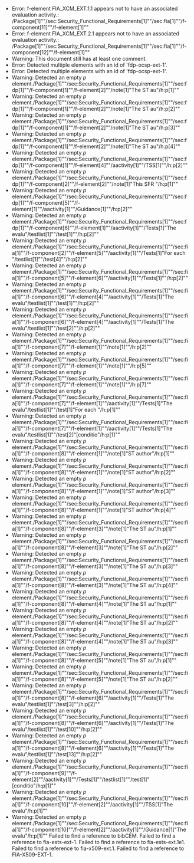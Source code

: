 * Error: f-element FIA_XCM_EXT.1.1  appears not to have an associated evaluation activity.:
        /Package[1]""/sec:Security_Functional_Requirements[1]""/sec:fia[1]""/f-component[11]""/f-element[1]""
* Error: f-element FIA_XCM_EXT.2.1  appears not to have an associated evaluation activity.:
        /Package[1]""/sec:Security_Functional_Requirements[1]""/sec:fia[1]""/f-component[12]""/f-element[1]""
* Warning: This document still has at least one comment.
* Error: Detected multiple elements with an id of 'fdp-ocsp-ext-1'.
* Error: Detected multiple elements with an id of 'fdp-ocsp-ext-1'.
* Warning: Detected an empty _p_ element./Package[1]""/sec:Security_Functional_Requirements[1]""/sec:fdp[1]""/f-component[1]""/f-element[2]""/note[1]"The ST au"/h:p[1]""
* Warning: Detected an empty _p_ element./Package[1]""/sec:Security_Functional_Requirements[1]""/sec:fdp[1]""/f-component[1]""/f-element[2]""/note[1]"The ST au"/h:p[2]""
* Warning: Detected an empty _p_ element./Package[1]""/sec:Security_Functional_Requirements[1]""/sec:fdp[1]""/f-component[1]""/f-element[2]""/note[1]"The ST au"/h:p[3]""
* Warning: Detected an empty _p_ element./Package[1]""/sec:Security_Functional_Requirements[1]""/sec:fdp[1]""/f-component[1]""/f-element[2]""/note[1]"The ST au"/h:p[4]""
* Warning: Detected an empty _p_ element./Package[1]""/sec:Security_Functional_Requirements[1]""/sec:fdp[1]""/f-component[1]""/f-element[4]""/aactivity[1]""/TSS[1]""/h:p[2]""
* Warning: Detected an empty _p_ element./Package[1]""/sec:Security_Functional_Requirements[1]""/sec:fdp[1]""/f-component[2]""/f-element[2]""/note[1]"This SFR "/h:p[1]""
* Warning: Detected an empty _p_ element./Package[1]""/sec:Security_Functional_Requirements[1]""/sec:fdp[1]""/f-component[5]""/f-element[1]""/aactivity[1]""/Guidance[1]""/h:p[2]""
* Warning: Detected an empty _p_ element./Package[1]""/sec:Security_Functional_Requirements[1]""/sec:fdp[1]""/f-component[6]""/f-element[1]""/aactivity[1]""/Tests[1]"The evalu"/testlist[1]""/test[1]""/h:p[2]""
* Warning: Detected an empty _p_ element./Package[1]""/sec:Security_Functional_Requirements[1]""/sec:fia[1]""/f-component[2]""/f-element[5]""/aactivity[1]""/Tests[1]"For each "/testlist[1]""/test[4]""/h:p[2]""
* Warning: Detected an empty _p_ element./Package[1]""/sec:Security_Functional_Requirements[1]""/sec:fia[1]""/f-component[5]""/f-element[6]""/aactivity[1]""/Tests[1]""/h:p[2]""
* Warning: Detected an empty _p_ element./Package[1]""/sec:Security_Functional_Requirements[1]""/sec:fia[1]""/f-component[6]""/f-element[4]""/aactivity[1]""/Tests[1]"The evalu"/testlist[1]""/test[1]""/h:p[2]""
* Warning: Detected an empty _p_ element./Package[1]""/sec:Security_Functional_Requirements[1]""/sec:fia[1]""/f-component[6]""/f-element[4]""/aactivity[1]""/Tests[1]"The evalu"/testlist[1]""/test[2]""/h:p[2]""
* Warning: Detected an empty _p_ element./Package[1]""/sec:Security_Functional_Requirements[1]""/sec:fia[1]""/f-component[7]""/f-element[1]""/note[1]""/h:p[2]""
* Warning: Detected an empty _p_ element./Package[1]""/sec:Security_Functional_Requirements[1]""/sec:fia[1]""/f-component[7]""/f-element[1]""/note[1]""/h:p[5]""
* Warning: Detected an empty _p_ element./Package[1]""/sec:Security_Functional_Requirements[1]""/sec:fia[1]""/f-component[7]""/f-element[1]""/note[1]""/h:p[7]""
* Warning: Detected an empty _p_ element./Package[1]""/sec:Security_Functional_Requirements[1]""/sec:fia[1]""/f-component[7]""/f-element[1]""/aactivity[1]""/Tests[1]"The evalu"/testlist[1]""/test[1]"For each "/h:p[1]""
* Warning: Detected an empty _p_ element./Package[1]""/sec:Security_Functional_Requirements[1]""/sec:fia[1]""/f-component[7]""/f-element[1]""/aactivity[1]""/Tests[1]"The evalu"/testlist[1]""/test[2]"[conditio"/h:p[1]""
* Warning: Detected an empty _p_ element./Package[1]""/sec:Security_Functional_Requirements[1]""/sec:fia[1]""/f-component[8]""/f-element[1]""/note[1]"ST author"/h:p[1]""
* Warning: Detected an empty _p_ element./Package[1]""/sec:Security_Functional_Requirements[1]""/sec:fia[1]""/f-component[8]""/f-element[1]""/note[1]"ST author"/h:p[2]""
* Warning: Detected an empty _p_ element./Package[1]""/sec:Security_Functional_Requirements[1]""/sec:fia[1]""/f-component[8]""/f-element[1]""/note[1]"ST author"/h:p[3]""
* Warning: Detected an empty _p_ element./Package[1]""/sec:Security_Functional_Requirements[1]""/sec:fia[1]""/f-component[8]""/f-element[1]""/note[1]"ST author"/h:p[4]""
* Warning: Detected an empty _p_ element./Package[1]""/sec:Security_Functional_Requirements[1]""/sec:fia[1]""/f-component[8]""/f-element[3]""/note[1]"The ST au"/h:p[1]""
* Warning: Detected an empty _p_ element./Package[1]""/sec:Security_Functional_Requirements[1]""/sec:fia[1]""/f-component[8]""/f-element[3]""/note[1]"The ST au"/h:p[2]""
* Warning: Detected an empty _p_ element./Package[1]""/sec:Security_Functional_Requirements[1]""/sec:fia[1]""/f-component[8]""/f-element[3]""/note[1]"The ST au"/h:p[3]""
* Warning: Detected an empty _p_ element./Package[1]""/sec:Security_Functional_Requirements[1]""/sec:fia[1]""/f-component[8]""/f-element[3]""/note[1]"The ST au"/h:p[4]""
* Warning: Detected an empty _p_ element./Package[1]""/sec:Security_Functional_Requirements[1]""/sec:fia[1]""/f-component[8]""/f-element[4]""/note[1]"The ST au"/h:p[1]""
* Warning: Detected an empty _p_ element./Package[1]""/sec:Security_Functional_Requirements[1]""/sec:fia[1]""/f-component[8]""/f-element[4]""/note[1]"The ST au"/h:p[2]""
* Warning: Detected an empty _p_ element./Package[1]""/sec:Security_Functional_Requirements[1]""/sec:fia[1]""/f-component[8]""/f-element[4]""/note[1]"The ST au"/h:p[3]""
* Warning: Detected an empty _p_ element./Package[1]""/sec:Security_Functional_Requirements[1]""/sec:fia[1]""/f-component[8]""/f-element[5]""/note[1]"The ST au"/h:p[1]""
* Warning: Detected an empty _p_ element./Package[1]""/sec:Security_Functional_Requirements[1]""/sec:fia[1]""/f-component[8]""/f-element[5]""/note[1]"The ST au"/h:p[2]""
* Warning: Detected an empty _p_ element./Package[1]""/sec:Security_Functional_Requirements[1]""/sec:fia[1]""/f-component[8]""/f-element[6]""/aactivity[1]""/Tests[1]"The evalu"/testlist[1]""/test[3]""/h:p[2]""
* Warning: Detected an empty _p_ element./Package[1]""/sec:Security_Functional_Requirements[1]""/sec:fia[1]""/f-component[8]""/f-element[6]""/aactivity[1]""/Tests[1]"The evalu"/testlist[1]""/test[10]""/h:p[2]""
* Warning: Detected an empty _p_ element./Package[1]""/sec:Security_Functional_Requirements[1]""/sec:fia[1]""/f-component[8]""/f-element[6]""/aactivity[1]""/Tests[1]"The evalu"/testlist[1]""/test[13]""/h:p[2]""
* Warning: Detected an empty _p_ element./Package[1]""/sec:Security_Functional_Requirements[1]""/sec:fia[1]""/f-component[9]""/f-element[2]""/aactivity[1]""/Tests[1]""/testlist[1]""/test[1]"[conditio"/h:p[1]""
* Warning: Detected an empty _p_ element./Package[1]""/sec:Security_Functional_Requirements[1]""/sec:fia[1]""/f-component[10]""/f-element[2]""/aactivity[1]""/TSS[1]"The evalu"/h:p[1]""
* Warning: Detected an empty _p_ element./Package[1]""/sec:Security_Functional_Requirements[1]""/sec:fia[1]""/f-component[10]""/f-element[2]""/aactivity[1]""/Guidance[1]"The evalu"/h:p[1]""
 Failed to find a reference to bibCEM.
 Failed to find a reference to fia-ests-ext-1.
 Failed to find a reference to fia-ests-ext.1e1.
 Failed to find a reference to fia-x509-ext.1.
 Failed to find a reference to FIA-X509-EXT-1.
